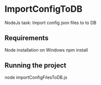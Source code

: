 # ImportConfigToDB
NodeJs task: Import config json files to to DB

## Requirements
Node installation on Windows
npm install

## Running the project
node importConfigFilesToDB.js

